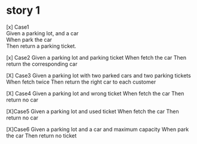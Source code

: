 # story 1
[x] Case1  
Given a parking lot, and a car  
When park the car  
Then return a parking ticket. 

[x] Case2
Given a parking lot and parking ticket 
When fetch the car
Then return the corresponding car 

[X] Case3
Given a parking lot with two parked cars and two parking tickets
When fetch twice
Then return the right car to each customer

[X] Case4
Given a parking lot and wrong ticket
When fetch the car
Then return no car

[X]Case5
Given a parking lot and used ticket
When fetch the car
Then return no car

[X]Case6
Given a parking lot and a car and maximum capacity
When park the car
Then return no ticket


